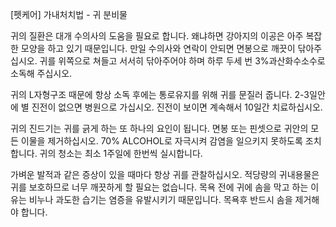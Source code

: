 [펫케어] 가내처치법 - 귀 분비물

   

귀의 질환은 대개 수의사의 도움을 필요로 합니다. 왜냐하면 강아지의 이공은 아주 복잡한 모양을 하고 있기 때문입니다. 만일 수의사와 연락이 안되면 면봉으로 깨끗이 닦아주십시오. 귀를 위쪽으로 쳐들고 서서히 닦아주어야 하며 하루 두세 번 3%과산화수소수로 소독해 주십시오.

귀의 L자형구조 때문에 항상 소독 후에는 통로유지를 위해 귀를 문질러 줍니다. 2-3일안에 별 진전이 없으면 병원으로 가십시오. 진전이 보이면 계속해서 10일간 치료하십시오.

귀의 진드기는 귀를 긁게 하는 또 하나의 요인이 됩니다. 면봉 또는 핀셋으로 귀안의 모든 이물을 제거하십시오. 70% ALCOHOL로 자극시켜 감염을 일으키지 못하도록 조치합니다. 귀의 청소는 최소 1주일에 한번씩 실시합니다.

   

가벼운 발적과 같은 증상이 있을 때마다 항상 귀를 관찰하십시오. 적당량의 귀내용물은 귀를 보호하므로 너무 깨끗하게 할 필요는 없습니다. 목욕 전에 귀에 솜을 막고 하는 이유는 비누나 과도한 습기는 염증을 유발시키기 때문입니다. 목욕후 반드시 솜을 제거해야 합니다.